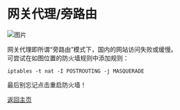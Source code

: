 # 网关代理/旁路由

![图片](https://user-images.githubusercontent.com/73426989/150648408-d74c9acd-e70a-46ea-b190-cf3de26c9368.png)               

网关代理即所谓“旁路由”模式下，国内的网站访问失败或缓慢。                 
可尝试在如图位置的防火墙规则中添加规则：            

```
iptables -t nat -I POSTROUTING -j MASQUERADE
```

最后别忘记点击重启防火墙！                 



[返回主页](https://boduoyejieyi666.github.io/whonolikeboduoyejieyi/)               


